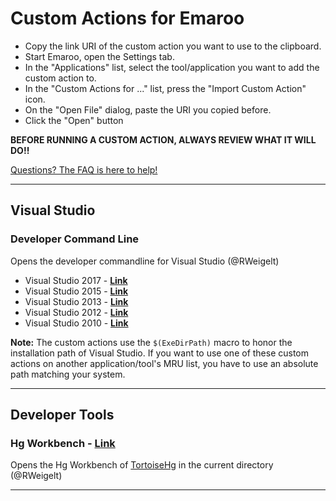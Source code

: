 Custom Actions for Emaroo
=========================

* Copy the link URI of the custom action you want to use to the clipboard.
* Start Emaroo, open the Settings tab.
* In the "Applications" list, select the tool/application you want to add the custom action to.
* In the "Custom Actions for ..." list, press the "Import Custom Action" icon.
* On the "Open File" dialog, paste the URI you copied before.
* Click the "Open" button

**BEFORE RUNNING A CUSTOM ACTION, ALWAYS REVIEW WHAT IT WILL DO!!**

[Questions? The FAQ is here to help!](FAQ.md)

---

Visual Studio
-------------

### Developer Command Line

Opens the developer commandline for Visual Studio (@RWeigelt)

* Visual Studio 2017 - [**Link**](https://raw.githubusercontent.com/RWeigelt/EmarooCustomActions/master/visualStudio/Developer%20CMD%20(2017).action.json)
* Visual Studio 2015 - [**Link**](https://raw.githubusercontent.com/RWeigelt/EmarooCustomActions/master/visualStudio/Developer%20CMD%20(2015).action.json)
* Visual Studio 2013 - [**Link**](https://raw.githubusercontent.com/RWeigelt/EmarooCustomActions/master/visualStudio/Developer%20CMD%20(2013).action.json)
* Visual Studio 2012 - [**Link**](https://raw.githubusercontent.com/RWeigelt/EmarooCustomActions/master/visualStudio/Developer%20CMD%20(2012).action.json)
* Visual Studio 2010 - [**Link**](https://raw.githubusercontent.com/RWeigelt/EmarooCustomActions/master/visualStudio/Developer%20CMD%20(2010).action.json)

**Note:** The custom actions use the `$(ExeDirPath)` macro to honor the installation path of Visual Studio. If you want to use one of these custom actions on another application/tool's MRU list, you have to use an absolute path matching your system.

---

Developer Tools
---------------

### Hg Workbench - [**Link**](https://raw.githubusercontent.com/RWeigelt/EmarooCustomActions/master/misc/Hg%20WorkBench.action.json)

Opens the Hg Workbench of [TortoiseHg](https://tortoisehg.bitbucket.io/) in the current directory (@RWeigelt)

---
